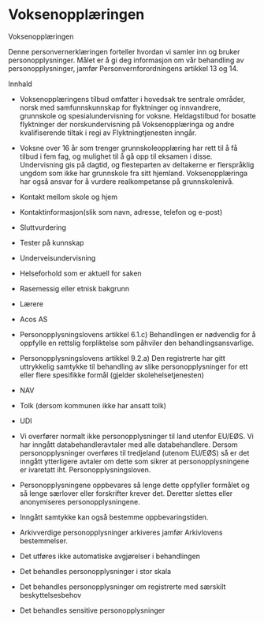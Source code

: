 # Voksenopplæringen

Voksenopplæringen

  

Denne personvernerklæringen forteller hvordan vi samler inn og bruker personopplysninger. Målet er å gi deg informasjon om vår behandling av personopplysninger, jamfør Personvernforordningens artikkel 13 og 14.

  

Innhald

*   Voksenopplæringens tilbud omfatter i hovedsak tre sentrale områder, norsk med samfunnskunnskap for flyktninger og innvandrere, grunnskole og spesialundervisning for voksne. Heldagstilbud for bosatte flyktninger der norskundervisning på Voksenopplæringa og andre kvalifiserende tiltak i regi av Flyktningtjenesten inngår.  
    
*   Voksne over 16 år som trenger grunnskoleopplæring har rett til å få tilbud i fem fag, og mulighet til å gå opp til eksamen i disse. Undervisning gis på dagtid, og flesteparten av deltakerne er flerspråklig ungdom som ikke har grunnskole fra sitt hjemland. Voksenopplæringa har også ansvar for å vurdere realkompetanse på grunnskolenivå.  
    
*   Kontakt mellom skole og hjem  
    
*   Kontaktinformasjon(slik som navn, adresse, telefon og e-post)  
    
*   Sluttvurdering  
    
*   Tester på kunnskap  
    
*   Underveisundervisning  
    
*   Helseforhold som er aktuell for saken  
    
*   Rasemessig eller etnisk bakgrunn  
    
*   Lærere  
    
*   Acos AS  
    
*   Personopplysningslovens artikkel 6.1.c) Behandlingen er nødvendig for å oppfylle en rettslig forpliktelse som påhviler den behandlingsansvarlige.  
    
*   Personopplysningslovens artikkel 9.2.a) Den registrerte har gitt uttrykkelig samtykke til behandling av slike personopplysninger for ett eller flere spesifikke formål (gjelder skolehelsetjenesten)  
    
*   NAV  
    
*   Tolk (dersom kommunen ikke har ansatt tolk)  
    
*   UDI  
    
*   Vi overfører normalt ikke personopplysninger til land utenfor EU/EØS. Vi har inngått databehandleravtaler med alle databehandlere. Dersom personopplysninger overføres til tredjeland (utenom EU/EØS) så er det inngått ytterligere avtaler om dette som sikrer at personopplysningene er ivaretatt iht. Personopplysningsloven.  
    
*   Personopplysningene oppbevares så lenge dette oppfyller formålet og så lenge særlover eller forskrifter krever det. Deretter slettes eller anonymiseres personopplysningene.  
    
*   Inngått samtykke kan også bestemme oppbevaringstiden.  
    
*   Arkivverdige personopplysninger arkiveres jamfør Arkivlovens bestemmelser.  
    
*   Det utføres ikke automatiske avgjørelser i behandlingen  
    
*   Det behandles personopplysninger i stor skala  
    
*   Det behandles personopplysninger om registrerte med særskilt beskyttelsesbehov  
    
*   Det behandles sensitive personopplysninger